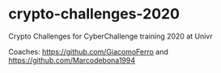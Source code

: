 # crypto-challenges-2020
Crypto Challenges for CyberChallenge training 2020 at Univr

Coaches: https://github.com/GiacomoFerro and https://github.com/Marcodebona1994
